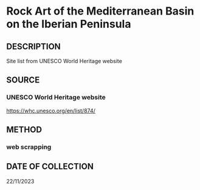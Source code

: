 # Rock Art of the Mediterranean Basin on the Iberian Peninsula

## DESCRIPTION
Site list from UNESCO World Heritage website

## SOURCE 
### UNESCO World Heritage website
https://whc.unesco.org/en/list/874/

## METHOD
### web scrapping



## DATE OF COLLECTION
22/11/2023
